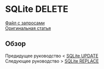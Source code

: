 # SQLite DELETE #########################

[Файл с запросами][querys]   
[Оригинальная статья][origin]

[querys]: ./querys.sql
[origin]: https://www.sqlitetutorial.net/sqlite-delete/

## Обзор ##############################

Предидущее руководство < [SQLite UPDATE][prev]  
Следующее руководство > [SQLite REPLACE][next]

[prev]: ../26_Update/translate.md
[next]: ../28_Replace/translate.md